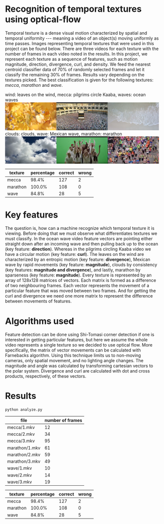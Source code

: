 # Recognition of temporal textures using optical-flow

Temporal texture is a dense visual motion characterized by spatial and temporal uniformity --- meaning a video of an object(s) moving uniformly as time passes.
Images representing temporal textures that were used in this project can be found below.
There are three videos for each texture with the number of frames in each video noted in the results.
In this project, we represent each texture as a sequence of features, such as motion magnitude, direction, divergence, curl, and density.
We feed the nearest centroid classifier data of 70% of randomly selected frames and let it classify the remaining 30% of frames.
Results vary depending on the textures picked.
The best classification is given for the following textures: *mecca*, *marathon* and *wave*.

wind: leaves on the wind, mecca: pilgrims circle Kaaba, waves: ocean waves
![textures](./img/textures.png)
clouds: clouds, wave: Mexican wave, marathon: marathon
![textures2](./img/textures2.png)

|texture   |percentage |correct |wrong|
|----      |-----      |---     |-|
|mecca     |98.4%      |127     |2|
|marathon  |100.0%     |108     |0|
|wave      |84.8%      | 28     |5|

# Key features

The question is, how can a machine recognize which temporal texture it is viewing.
Before doing that we must observe what differentiates textures we must classify.
In the ocean wave video feature vectors are pointing either straight down after an incoming wave and then pulling back up to the ocean (key feature: **direction**).
Whereas in the pilgrims circling Kaaba video we have a circular motion (key feature: **curl**).
The leaves on the wind are characterized by an entropic motion (key feature: **divergence**), Mexican wave by rapid movements (key feature: **magnitude**), clouds by consistency (key features: **magnitude and divergence**), and lastly, marathon by sparseness (key feature: **magnitude**).
Every texture is represented by an array of 128x128 matrices of vectors.
Each matrix is formed as a difference of two neighbouring frames.
Each vector represents the movement of a particular feature that was moved between two frames.
And for getting the curl and divergence we need one more matrix to represent the difference between movements of features.

# Algorithms used

Feature detection can be done using Shi-Tomasi corner detection if one is interested in getting particular features, but here we assume the whole video represents a single texture so we decided to use optical flow.
More specifically, the matrix of vector movements can be calculated with Farnebacks algorithm.
Using this technique limits us to non-moving cameras, only spatial movement, and no lighting angle changes.
The magnitude and angle was calculated by transforming cartesian vectors to the polar system.
Divergence and curl are calculated with dot and cross products, respectively, of these vectors.

# Results

```
python analyze.py
```

|file           |number of frames|
|----           |--|
|mecca/1.mkv    |12|
|mecca/2.mkv    |34|
|mecca/3.mkv    |95|
|marathon/1.mkv |61|
|marathon/2.mkv |59|
|marathon/3.mkv |49|
|wave/1.mkv     |10|
|wave/2.mkv     |14|
|wave/3.mkv     |19|

|texture   |percentage |correct |wrong|
|----      |-----      |---     |-|
|mecca     |98.4%      |127     |2|
|marathon  |100.0%     |108     |0|
|wave      |84.8%      | 28     |5|
